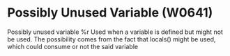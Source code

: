 # Possibly Unused Variable (W0641)

Possibly unused variable %r Used when a variable is defined but might
not be used. The possibility comes from the fact that locals() might be
used, which could consume or not the said variable
